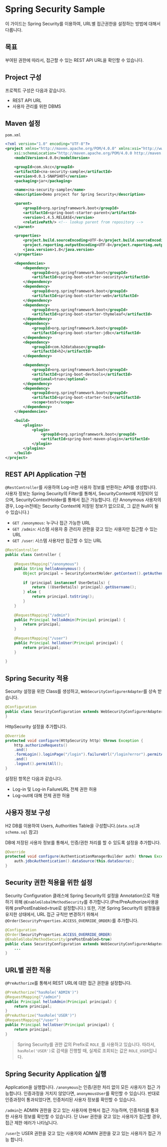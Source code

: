 # Spring Security Sample

이 가이드는 Spring Security를 이용하여, URL별 접근권한을 설정하는 방법에 대해서 다룹니다.

## 목표

부여된 권한에 따라서, 접근할 수 있는 REST API URL을 확인할 수 있습니다.

## Project 구성

프로젝트 구성은 다음과 같습니다.

* REST API URL
* 사용자 관리를 위한 DBMS

## Maven 설정

`pom.xml`
``` xml
<?xml version="1.0" encoding="UTF-8"?>
<project xmlns="http://maven.apache.org/POM/4.0.0" xmlns:xsi="http://www.w3.org/2001/XMLSchema-instance"
	xsi:schemaLocation="http://maven.apache.org/POM/4.0.0 http://maven.apache.org/xsd/maven-4.0.0.xsd">
	<modelVersion>4.0.0</modelVersion>

	<groupId>com.skcc</groupId>
	<artifactId>cna-security-sample</artifactId>
	<version>0.0.1-SNAPSHOT</version>
	<packaging>jar</packaging>

	<name>cna-security-sample</name>
	<description>Demo project for Spring Security</description>

	<parent>
		<groupId>org.springframework.boot</groupId>
		<artifactId>spring-boot-starter-parent</artifactId>
		<version>1.4.5.RELEASE</version>
		<relativePath/> <!-- lookup parent from repository -->
	</parent>

	<properties>
		<project.build.sourceEncoding>UTF-8</project.build.sourceEncoding>
		<project.reporting.outputEncoding>UTF-8</project.reporting.outputEncoding>
		<java.version>1.8</java.version>
	</properties>

	<dependencies>
		<dependency>
			<groupId>org.springframework.boot</groupId>
			<artifactId>spring-boot-starter-security</artifactId>
		</dependency>
		<dependency>
			<groupId>org.springframework.boot</groupId>
			<artifactId>spring-boot-starter-web</artifactId>
		</dependency>
		<dependency>
			<groupId>org.springframework.boot</groupId>
			<artifactId>spring-boot-starter-thymeleaf</artifactId>
		</dependency>
		<dependency>
			<groupId>org.springframework.boot</groupId>
			<artifactId>spring-boot-starter-jdbc</artifactId>
		</dependency>
		<dependency>
			<groupId>com.h2database</groupId>
			<artifactId>h2</artifactId>
		</dependency>

		<dependency>
			<groupId>org.springframework.boot</groupId>
			<artifactId>spring-boot-devtools</artifactId>
			<optional>true</optional>
		</dependency>
		<dependency>
			<groupId>org.springframework.boot</groupId>
			<artifactId>spring-boot-starter-test</artifactId>
			<scope>test</scope>
		</dependency>
	</dependencies>

	<build>
		<plugins>
			<plugin>
				<groupId>org.springframework.boot</groupId>
				<artifactId>spring-boot-maven-plugin</artifactId>
			</plugin>
		</plugins>
	</build>
</project>
```

## REST API Application 구현

`@RestController`를 사용하여 Log-in한 사용자 정보를 반환하는 API를 생성합니다.
사용자 정보는 Spring Security의 Filter를 통해서, SecurityContext에 저장되어 있으며, SecurityContextHolder를 통해서 접근 가능합니다. (단 Anonymous 사용자의 경우, Log-in전에는 Security Context에 저장된 정보가 없으므로, 그 값은 Null이 될 수 있습니다.)

* `GET /anonymous`: 누구나 접근 가능한 URL
* `GET /admin`: 시스템 사용자 중 관리자 권한을 갖고 있는 사용자만 접근할 수 있는 URL
* `GET /user`: 시스템 사용자만 접근할 수 있는 URL

```java
@RestController
public class Controller {
	
	@RequestMapping("/anonymous")
	public String helloAnonymous() {
		Object principal = SecurityContextHolder.getContext().getAuthentication().getPrincipal();
		
		if (principal instanceof UserDetails) {
			return ((UserDetails) principal).getUsername();
		} else {
			return principal.toString();
		}
	}
	
	@RequestMapping("/admin")
	public Principal helloAdmin(Principal principal) {
		return principal;
	}
	
	@RequestMapping("/user")
	public Principal helloUser(Principal principal) {
		return principal;
	}
	
}
```

## Spring Security 적용

Security 설정을 위한 Class를 생성하고, `WebSecurityConfigurerAdapter`를 상속 받습니다.

```java
@Configuration
public class SecurityConfiguration extends WebSecurityConfigurerAdapter {
}
```

HttpSecurity 설정을 추가합니다.

```java
@Override
protected void configure(HttpSecurity http) throws Exception {
	http.authorizeRequests()
	.and()
	.formLogin().loginPage("/login").failureUrl("/login?error").permitAll()
	.and()
	.logout().permitAll();
}
```

설정된 항목은 다음과 같습니다.

* Log-in 및 Log-in FailureURL 전체 권한 허용
* Log-out에 대해 전제 권한 허용

## 사용자 정보 구성

H2 DB를 이용하여 Users, Authorities Table을 구성합니다.(`data.sql`과 `schema.sql` 참고)

DB에 저장된 사용자 정보를 통해서, 인증/권한 처리를 할 수 있도록 설정을 추가합니다.

```java
@Override
protected void configure(AuthenticationManagerBuilder auth) throws Exception {
	auth.jdbcAuthentication().dataSource(this.dataSource);
}
```

## Security 권한 적용을 위한 설정

Security Configuration 클래스에 Spring Security의 설정을 Annotation으로 적용하기 위해 `@EnableGlobalMethodSecurity`를 추가합니다.(Pre/PreAuthorize사용을 위해 prePostEnabled=true로 설정합니다.)
또한, 기본 Spring Security의 설정들을 유지한 상태에서, URL 접근 규칙만 변경하기 위해서 `@Order(SecurityProperties.ACCESS_OVERRIDE_ORDER)`를 추가합니다.

```java
@Configuration
@Order(SecurityProperties.ACCESS_OVERRIDE_ORDER)
@EnableGlobalMethodSecurity(prePostEnabled=true)
public class SecurityConfiguration extends WebSecurityConfigurerAdapter {
	...
}
```

## URL별 권한 적용

`@PreAuthorize`를 통해서 REST URL에 대한 접근 권한을 설정합니다.

```java
@PreAuthorize("hasRole('ADMIN')")
@RequestMapping("/admin")
public Principal helloAdmin(Principal principal) {
	return principal;
}
@PreAuthorize("hasRole('USER')")
@RequestMapping("/user")
public Principal helloUser(Principal principal) {
	return principal;
}
```

> Spring Security를 권한 값의 Prefix로 `ROLE_`를 사용하고 있습니다. 따라서, `hasRole('USER')`로 검색을 진행할 때, 실제로 조회되는 값은 `ROLE_USER`입니다.

## Spring Security Application 실행

Application을 실행합니다.
`/anonymous`는 인증/권한 처리 없이 모든 사용자가 접근 가능합니다. 인증과정을 거치지 않았다면, `anonymousUser`를 확인할 수 있습니다. 반대로 인증과정이 통과되었다면, 인증처리된 사용자 정보를 확인할 수 있습니다.

`/admin`는 ADMIN 권한을 갖고 있는 사용자에 한해서 접근 가능하며, 인증처리를 통과한 사용자 정보를 확인할 수 있습니다. 단 User 권한을 갖고 있는 사용자가 접근할 경우, 접근 제한 에러가 나타납니다.

`/user`는 USER 권한을 갖고 있는 사용자와 ADMIN 권한을 갖고 있는 사용자가 접근 가능 합니다.